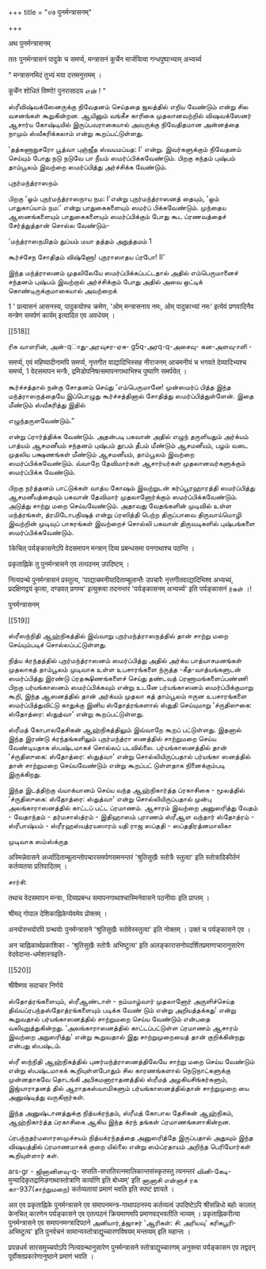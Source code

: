 +++
title = "०७ पुनर्मन्त्रासनम्"

+++

अथ पुनर्मन्त्रासनम् 

ततः पुनर्मन्त्रासनं पादुके च समर्प्य, मन्त्रासनं कूर्चेन मार्जयित्वा गन्धपुष्पाभ्याम् अभ्यर्च्य 

" मन्त्रासनमिदं तुभ्यं मया दत्तमनुत्तमम् । 

कूर्चेन शोधितं विष्णो! पुनरासादय என் ! " 

ஸ்ரீவிஷ்வக்ஸேனருக்கு நிவேதனம் செய்ததை ஜலத்தில் எறிய வேண்டும் என்று சில வசனங்கள் கூறுகின்றன. ஆயினும் வங்கீச காரிகை முதலானவற்றில் விஷவக்ஸேனர் ஆசார்ய கோஷ்டியில் இருப்பவராகையால் அவருக்கு நிவேதிதமான அன்னத்தை நாமும் ஸ்வீகரிக்கலாம் என்று கூறப்பட்டுள்ளது. 

'தத்கணாநுசரோ பூத்வா புஞ்ஜீத ஸ்வயமப்யத: I' என்று. இவர்களுக்கும் நிவேதனம் செய்யும் போது நடு நடுவே பா நீயம் ஸமர்ப்பிக்கவேண்டும். பிறகு கந்தம் புஷ்பம் தாம்பூலம் இவற்றை ஸமர்ப்பித்து அர்ச்சிக்க வேண்டும். 

புநர்மந்த்ராஸநம் 

பிறகு 'ஓம் புநர்மந்த்ராஸநாய நம: I'என்று புநர்மந்த்ராஸனத் தையும், 'ஓம் பாதுகாப்யாம் நம:' என்று பாதுகைகளையும் ஸமர்ப் பிக்கவேண்டும். முந்தைய ஆஸனங்களையும் பாதுகைகளையும் ஸமர்ப்பிக்கும் போது கூட ப்ரணவத்தைச் சேர்த்துத்தான் சொல்ல வேண்டும்- 

'மந்த்ராஸநமிதம் துப்யம் மயா தத்தம் அநுத்தமம் 1 

கூர்ச்சேந சோதிதம் விஷ்ணோ! புநராஸாதய ப்ரபோ! II' 

இந்த மந்த்ராஸனம் முதலிலேயே ஸமர்ப்பிக்கப்பட்டதால் அதில் எம்பெருமானைச் சந்தனம் புஷ்பம் இவற்றால் அர்ச்சிக்கும் போது அதில் அவை ஒட்டிக் கொண்டிருக்குமாகையால் அவற்றைக் 

1 ' प्रत्यासनं आसनस्य, पादुकयोश्च क्रमेण, 'ओम् मन्त्रासनाय नमः, ओम् पादुकाभ्यां नमः' इत्येवं प्रणवादिनैव मन्त्रेण समर्पणं कार्यम् इत्यादित एव अवधेयम् । 

[[518]]



ரிசு வாளரின், அன்-qாது-அரவுசர-ஏசு- g5q-அரq-q-அசைவு- கன-அளவு-ாளி - 

समर्प्य, एवं महिष्यादीनामपि समर्प्य, नृत्तगीत वाद्यादिभिस्सह नीराजनम् आचमनीयं च भगवते देव्यादिभ्यश्च समर्प्य, 1 वेदसमापन मन्त्रैः, द्रमिडोपनिषत्समापनगाथाभिश्च पुष्पाणि समर्पयेत् । 

கூர்ச்சத்தால் நன்கு சோதனம் செய்து 'எம்பெருமானே! முன்ஸமர்ப் பித்த இந்த மந்த்ராஸநத்தையே இப்பொழுது கூர்ச்சத்தினால் சோதித்து ஸமர்ப்பித்துள்ளேன். இதை மீண்டும் ஸ்வீகரித்து இதில் 

எழுந்தருளவேண்டும்.” 

என்று ப்ரார்த்திக்க வேண்டும். அதன்படி பகவான் அதில் எழுந் தருளியதும் அர்க்யம் பாத்யம் ஆசமனீயம் சந்தனம் புஷ்பம் தூபம் தீபம் மீண்டும் ஆசமனீயம், பழம் வடை முதலிய பக்ஷணங்கள் மீண்டும் ஆசமனீயம், தாம்பூலம் இவற்றை ஸமர்ப்பிக்கவேண்டும். வ்வாறே தேவிமார்கள் ஆசார்யர்கள் முதலானவர்களுக்கும் ஸமர்ப்பிக்க வேண்டும். 

பிறகு நர்த்தனம் பாட்டுக்கள் வாத்ய கோஷம் இவற்றுடன் கர்ப்பூரஹாரத்தி ஸமர்ப்பித்து ஆசமனீயத்தையும் பகவான் தேவிமார் முதலானோர்க்கும் ஸமர்ப்பிக்கவேண்டும். அடுத்து சாற்று மறை செய்யவேண்டும். அதாவது வேதங்களின் முடிவில் உள்ள மந்த்ரங்கள், த்ரமிடோபநிஷத் என்று ப்ரஸித்தி பெற்ற திருப்பாவை திருவாய்மொழி இவற்றின் முடிவுப் பாசுரங்கள் இவற்றைச் சொல்லி பகவான் திருவடிகளில் புஷ்பங்களை ஸமர்ப்பிக்கவேண்டும். 

1केचित् पर्यङ्कासनेऽपि वेदसमापन मन्त्रान् दिव्य प्रबन्धसमा पनगाथाश्च पठन्ति । 

प्रकृताह्निके तु पुनर्मन्त्रासने एव तत्पठनम् उपदिष्टम् । 

नित्यग्रन्थे पुनर्मन्त्रासनं प्रस्तुत्य, 'पाद्याचमनीयादिताम्बूलान्तैः उपचारैः नृत्तगीतवाद्यादिभिश्व अभ्यच्यं, प्रदक्षिणद्वयं कृत्वा, दण्डवत् प्रणम्य' इत्युक्त्वा तदनन्तरं 'पर्यङ्कासनम् अभ्यर्च्य' इति पर्यङ्कासनं ர்கள் ।! 

पुनर्मन्त्रासनम् 

[[519]]

ஸ்ரீஸந்நிதி ஆஹ்நிகத்தில் இவ்வாறு புநர்மந்த்ராஸநத்தில் தான் சாற்று மறை செய்யும்படிச் சொல்லப்பட்டுள்ளது. 

நித்ய க்ரந்தத்தில் புநர்மந்த்ராஸனம் ஸமர்ப்பித்து அதில் அர்க்ய பாத்யாசமனங்கள் முதலாகத் தாம்பூலம் முடிவாக உள்ள உபசாரங்களை ந்ருத்த -கீத-வாத்யங்களுடன் ஸமர்ப்பித்து இரண்டு ப்ரதக்ஷிணங்களைச் செய்து தண்டவத் ப்ரணாமங்களைப்பண்ணி பிறகு பர்யங்காஸனம் ஸமர்ப்பிக்கவும் என்று உடனே பர்யங்காஸனம் ஸமர்ப்பிக்குமாறு கூறி, இந்த ஆஸனத்தில் தான் அர்க்யம் முதலா கத் தாம்பூலம் ஈருன உபசாரங்களை ஸமர்ப்பித்துவிட்டு காதுக்கு இனிய ஸ்தோத்ரங்களால் ஸ்துதி செய்யுமாறு 'ச்ருதிஸுகை: ஸ்தோத்ரை: ஸ்துத்வா' என்று கூறப்பட்டுள்ளது. 

ஸ்ரீமத் கோபாலதேசிகன் ஆஹ்நிகத்திலும் இவ்வாறே கூறப் பட்டுள்ளது. இதனால் இந்த இரண்டு க்ரந்தங்களிலும் புநர்மந்த்ரா ஸனத்தில் சாற்றுமறை செய்ய வேண்டியதாக ஸ்பஷ்டமாகச் சொல்லப் படவில்லை. பர்யங்காஸனத்தில் தான் 'ச்ருதிஸுகை: ஸ்தோத்ரை: ஸ்துத்வா' என்று சொல்லியிருப்பதால் பர்யங்கா ஸனத்தில் தான் சாற்றுமறை செய்யவேண்டும் என்று கூறப்பட் டுள்ளதாக நினைக்கும்படி இருக்கிறது. 

இந்த இடத்திற்கு வ்யாக்யானம் செய்ய வந்த ஆஹ்நிகார்த்த ப்ரகாசிகை - மூலத்தில் 'ச்ருதிஸுகை: ஸ்தோத்ரை: ஸ்துத்வா' என்று சொல்லியிருப்பதால் முன்பு அலங்காராஸனத்தில் காட்டப் பட்ட ப்ரமாணம். ஆசாரம் இவற்றை அனுஸரித்து வேதம் - வேதாந்தம் - தர்மசாஸ்த்ரம் - இதிஹாஸம் புராணம் ஸ்ரீஆள வந்தார் ஸ்தோத்ரம் - ஸ்ரீபாஷ்யம் - ஸ்ரீரஹஸ்யத்ரயஸாரம் யதி ராஜ ஸப்ததி - ஸப்ததிரத்னமாலிகா 

முடிவாக ஸம்ஸ்க்ருத 




अस्मिन्नेवासने अर्ध्यादिताम्बूलान्तोपचारसमर्पणसमनन्तरं 'श्रुतिसुखैः स्तोत्रैः स्तुत्वा' इति स्तोत्रादिकीर्तनं कर्तव्यतया प्रतिपादितम् । 

சார்சி: 

तथाच वेदसमापन मन्त्राः, दिव्यप्रबन्ध समापनगाथाश्चास्मिनेवासने पठनीयाः इति प्राप्तम् । 

श्रीमद् गोपाल देशिकाह्निकेप्येवमेव प्रोक्तम् । 

अनयोरुभयोरपि ग्रन्थयोः पुनर्मन्त्रासने 'श्रुतिसुखैः स्तोवेस्स्तुत्वा' इति नोक्तम् । उक्तं च पर्यङ्कासने एव । 

अन चाह्निकार्थप्रकाशिका - 'श्रुतिसुखैः स्तोत्रैः अभिष्टुत्य' इति अलङ्कारासनोपदर्शितप्रमाणाचारानुसारेण वेदवेदान्त-धर्मशास्त्रइति- 

[[520]]

श्रीवैष्णव सदाचार निर्णये 

ஸ்தோத்ரங்களையும், ஸ்ரீஆண்டாள் - நம்மாழ்வார் முதலானோர் அருளிச்செய்த திவ்யப்ரபந்தஸ்தோத்ரங்களையும் படிக்க வேண் டும் என்று அறியத்தக்கது' என்று கூறுவதால் பர்யங்காஸனத்தில் சாற்றுமறை செய்ய வேண்டும் என்பதை வலியுறுத்துகின்றது. ‘அலங்காராஸனத்தில் காட்டப்பட்டுள்ள ப்ரமாணம் ஆசாரம் இவற்றை அநுஸரித்து' என்று கூறுவதால் இது சாற்றுமுறையைத் தான் குறிக்கின்றது என்பது ஸ்பஷ்டம். 

ஸ்ரீ ஸந்நிதி ஆஹ்நிகத்தில் புனர்மந்த்ராஸனத்திலேயே சாற்று மறை செய்ய வேண்டும் என்று ஸ்பஷ்டமாகக் கூறியுள்ளபோதும் சில காரணங்களால் நெடுநாட்களுக்கு முன்னதாகவே தொடங்கி அபிகமனாராதனத்தில் ஸ்ரீமத் அழகியசிங்கர்களும், இஜ்யாராதனத் தில் ஆராதகஸ்வாமிகளும் பர்யங்காஸனத்தில்தான் சாற்றுமுறை யை அனுஷ்டித்து வருகிறார்கள். 

இந்த அனுஷ்டானத்துக்கு நித்யக்ரந்தம், ஸ்ரீமத் கோபால தேசிகன் ஆஹ்நிகம், ஆஹ்நிகார்த்த ப்ரகாசிகை ஆகிய இந்த க்ரந் தங்கள் ப்ரமாணங்களாகின்றன. 

ப்ரபந்நதர்மஸாரஸமுச்சயம் நித்யக்ரந்தத்தை அனுஸரித்தே இருப்பதால் அதுவும் இந்த விஷயத்தில் ப்ரமாணமாகக் குறை யில்லை என்று ஸம்ப்ரதாயம் அறிந்த பெரியோர்கள் கூறியுள்ளார் கள். 

ars-gr - ஜினானிளவு-q- सप्तति-सप्ततिरत्नमालिकान्तसंस्कृतस्तु त्यनन्तरं வினி-கேடி- मुन्यादिकृतद्रामिङगाथास्तोत्राणि कार्याणि इति बोध्यम्' इति னானாசி என்னாச் ரக கா-937(சாற்றுமறை) कर्तव्यतायां प्रमाणं भवति इति स्पष्टं ज्ञायते । 

अत एव प्रकृताह्निके पुनर्मन्त्रासने एव समापनमन्त्र-गाथापठनस्य कर्तव्यत्वं उपदिष्टेऽपि श्रीसन्निधो बहोः कालात् केनचित् कारणेन पर्यङ्कासने एव एतत्पठनं क्रियमाणमपि प्रमाणवद्भवतीति भाव्यम् । प्रकृताह्निकरीत्या पुनर्मन्त्रासने एव समापनमन्त्रादिपठने அனியார்,த்ஜாசர் 'ஆரிகள்: சி: அரியவு' கரிகபூரி- अभिष्टुत्य' इति पुनर्वचनं सामान्यस्तोत्राद्युच्चारणविषयम् मन्तव्यम् इति महान्तः । 

प्रपन्नधर्म सारसमुच्चयोऽपि नित्यग्रन्थानुसारेण पुनर्मन्त्रासने स्तोत्राद्युच्चारणम् अनुक्त्वा पर्यङ्कासन एव तद्वदन् पूर्वोक्तप्रकारेणानुष्ठाने प्रमाणं भवति । 
